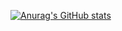 [![Anurag's GitHub stats](https://github-readme-stats.vercel.app/api?username=raazatul7)](https://github.com/anuraghazra/github-readme-stats)
